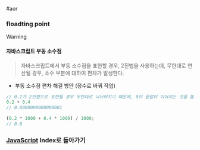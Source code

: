 #aor 
### floadting point
>[!warning]
>#### 자바스크립트 부동 소수점
>
>>자바스크립트에서 부동 소수점을 표현할 경우, 2진법을 사용하는데, 무한대로 연산될 경우, 소수 부분에 대하여 편차가 발생한다.

- 부동 소수점 편차 해결 방안 (정수로 바꿔 작업)
```js
// 0.2가 2진법으로 표현될 경우 무한대로 나뉘어지기 때문에, 0이 끝없이 이어지는 것을 볼 수 있다. 
0.2 + 0.4
// 0.6000000000000001

(0.2 * 1000 + 0.4 * 1000) / 1000;
// 0.6
```
### [JavaScript](../../../Dev-Index/JavaScript.md) Index로 돌아가기